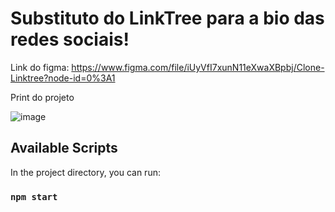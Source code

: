 # Substituto do LinkTree para a bio das redes sociais!

Link do figma: https://www.figma.com/file/iUyVfI7xunN11eXwaXBpbj/Clone-Linktree?node-id=0%3A1

Print do projeto


![image](https://user-images.githubusercontent.com/30188890/180440008-2d220d42-0c64-4eaa-8bdd-76621aebdf4a.png)





## Available Scripts

In the project directory, you can run:

### `npm start`
